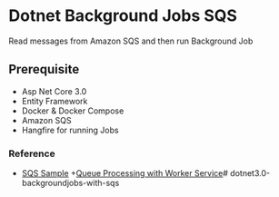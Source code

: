 # Dotnet Background Jobs SQS
Read messages from Amazon SQS and then run Background Job

## Prerequisite
+ Asp Net Core 3.0
+ Entity Framework
+ Docker & Docker Compose
+ Amazon SQS
+ Hangfire for running Jobs

### Reference
+ [SQS Sample](https://github.com/awslabs/aws-sdk-net-samples/blob/master/ConsoleSamples/AmazonSQS_Sample/AmazonSQS_Sample/Program.cs)
+[Queue Processing with Worker Service](https://medium.com/@nickfane/queue-processing-with-net-core-worker-services-eaccff28ba69)# dotnet3.0-backgroundjobs-with-sqs
